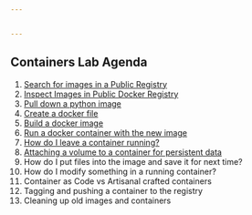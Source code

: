 ```yaml
---


---
```


<h2 id="containers-lab-agenda"><strong>Containers Lab Agenda</strong></h2>
<ol>
<li><a href="https://github.com/Burwood/containers101/blob/master/containers_lab/task_1.md">Search for images in a Public Registry</a></li>
<li><a href="https://github.com/Burwood/containers101/blob/master/containers_lab/task_2.md">Inspect Images in Public Docker Registry</a></li>
<li><a href="https://github.com/Burwood/containers101/blob/master/containers_lab/task_3.md">Pull down a python image</a></li>
<li><a href="https://github.com/Burwood/containers101/blob/master/containers_lab/task_4.md">Create a docker file</a></li>
<li><a href="https://github.com/Burwood/containers101/blob/master/containers_lab/task_5.md">Build a docker image</a></li>
<li><a href="https://github.com/Burwood/containers101/blob/master/containers_lab/task_6.md">Run a docker container with the new image</a></li>
<li><a href="https://github.com/Burwood/containers101/blob/master/containers_lab/task_7.md">How do I leave a container running?</a></li>
<li><a href="https://github.com/Burwood/containers101/blob/master/containers_lab/task_8.md">Attaching a volume to a container for persistent data</a></li>
<li>How do I put files into the image and save it for next time?</li>
<li>How do I modify something in a running container?</li>
<li>Container as Code vs Artisanal crafted containers</li>
<li>Tagging and pushing a container to the registry</li>
<li>Cleaning up old images and containers</li>
</ol>

